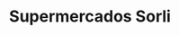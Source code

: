---
title: "Supermercados Sorli"
url: /sant-cebria-de-vallalta/supermercados-sorli/
shop: Supermarkt
---